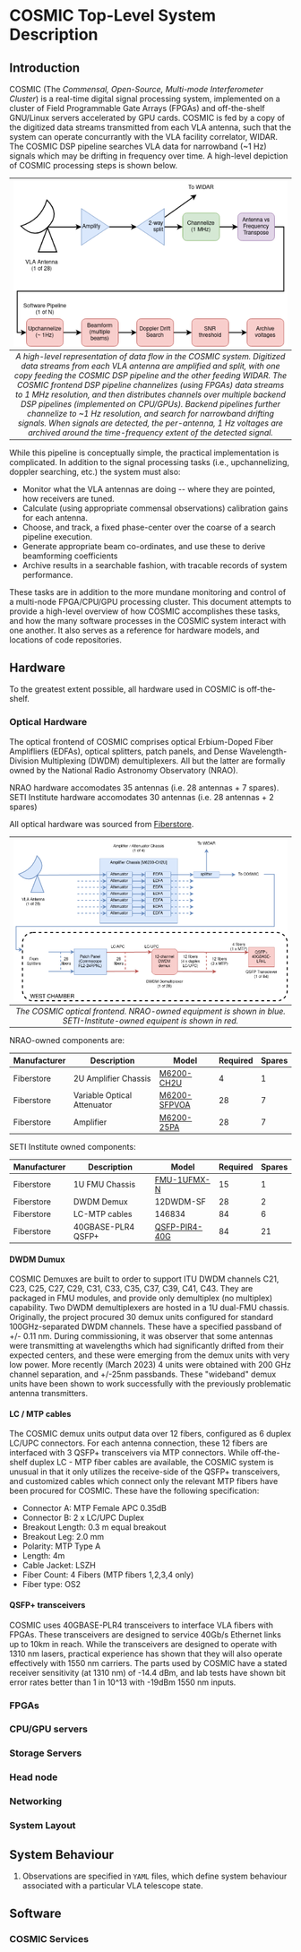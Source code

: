 # COSMIC Top-Level System Description

## Introduction

COSMIC (The _Commensal, Open-Source, Multi-mode Interferometer Cluster_) is a real-time digital signal processing system, implemented on a cluster of Field Programmable Gate Arrays (FPGAs) and off-the-shelf GNU/Linux servers accelerated by GPU cards.
COSMIC is fed by a copy of the digitized data streams transmitted from each VLA antenna, such that the system can operate concurrantly with the VLA facility correlator, WIDAR.
The COSMIC DSP pipeline searches VLA data for narrowband (~1 Hz) signals which may be drifting in frequency over time.
A high-level depiction of COSMIC processing steps is shown below.

|![cosmic\_dataflow](./_figures/COSMIC_Dataflow.png)|
|:--:|
| *A high-level representation of data flow in the COSMIC system. Digitized data streams from each VLA antenna are amplified and split, with one copy feeding the COSMIC DSP pipeline and the other feeding WIDAR. The COSMIC frontend DSP pipeline channelizes (using FPGAs) data streams to 1 MHz resolution, and then distributes channels over multiple backend DSP pipelines (implemented on CPU/GPUs). Backend pipelines further channelize to ~1 Hz resolution, and search for narrowband drifting signals. When signals are detected, the per-antenna, 1 Hz voltages are archived around the time-frequency extent of the detected signal.* |

While this pipeline is conceptually simple, the practical implementation is complicated.
In addition to the signal processing tasks (i.e., upchannelizing, doppler searching, etc.) the system must also:

 - Monitor what the VLA antennas are doing -- where they are pointed, how receivers are tuned.
 - Calculate (using appropriate commensal observations) calibration gains for each antenna.
 - Choose, and track, a fixed phase-center over the coarse of a search pipeline execution.
 - Generate appropriate beam co-ordinates, and use these to derive beamforming coefficients
 - Archive results in a searchable fashion, with tracable records of system performance.

These tasks are in addition to the more mundane monitoring and control of a multi-node FPGA/CPU/GPU processing cluster.
This document attempts to provide a high-level overview of how COSMIC accomplishes these tasks, and how the many software processes in the COSMIC system interact with one another.
It also serves as a reference for hardware models, and locations of code repositories.

## Hardware

To the greatest extent possible, all hardware used in COSMIC is off-the-shelf.

### Optical Hardware

The optical frontend of COSMIC comprises optical Erbium-Doped Fiber Amplifliers (EDFAs), optical splitters, patch panels, and Dense Wavelength-Division Multiplexing (DWDM) demultiplexers.
All but the latter are formally owned by the National Radio Astronomy Observatory (NRAO).

NRAO hardware accomodates 35 antennas (i.e. 28 antennas + 7 spares). SETI Institute hardware accomodates 30 antennas (i.e. 28 antennas + 2 spares)

All optical hardware was sourced from [Fiberstore](http://www.fs.com).


|![cosmic\_fiber](./_figures/COSMIC_Fiber.png)|
|:--:|
| *The COSMIC optical frontend. NRAO-owned equipment is shown in blue. SETI-Institute-owned equipent is shown in red.* |

NRAO-owned components are:


| Manufacturer | Description | Model | Required | Spares |
| -- | -- | -- | -- | -- |
| Fiberstore | 2U Amplifier Chassis | [M6200-CH2U](https://www.fs.com/products/107371.html) | 4 | 1 |
| Fiberstore | Variable Optical Attenuator | [M6200-SFPVOA](https://www.fs.com/products/107373.html) | 28 | 7 |
| Fiberstore | Amplifier | [M6200-25PA](https://www.fs.com/products/107367.html) | 28 | 7 |


SETI Institute owned components:

| Manufacturer | Description | Model | Required | Spares |
| -- | -- | -- | -- | -- |
| Fiberstore | 1U FMU Chassis | [FMU-1UFMX-N](https://www.fs.com/products/30408.html) | 15 | 1 |
| Fiberstore | DWDM Demux | 12DWDM-SF | 28 | 2 |
| Fiberstore | LC-MTP cables | 146834 | 84 | 6 |
| Fiberstore | 40GBASE-PLR4 QSFP+ | [QSFP-PIR4-40G](https://www.fs.com/products/48276.html) | 84 | 21 |


#### DWDM Dumux

COSMIC Demuxes are built to order to support ITU DWDM channels C21, C23, C25, C27, C29, C31, C33, C35, C37, C39, C41, C43.
They are packaged in FMU modules, and provide only demultiplex (no multiplex) capability.
Two DWDM demultiplexers are hosted in a 1U dual-FMU chassis.
Originally, the project procured 30 demux units configured for standard 100GHz-separated DWDM channels.
These have a specified passband of +/- 0.11 nm.
During commissioning, it was observer that some antennas were transmitting at wavelengths which had significantly drifted from their expected centers, and these were emerging from the demux units with very low power. More recently (March 2023) 4 units were obtained with 200 GHz channel separation, and +/-25nm passbands.
These "wideband" demux units have been shown to work successfully with the previously problematic antenna transmitters.

#### LC / MTP cables

The COSMIC demux units output data over 12 fibers, configured as 6 duplex LC/UPC connectors.
For each antenna connection, these 12 fibers are interfaced with 3 QSFP+ transceivers via MTP connectors.
While off-the-shelf duplex LC - MTP fiber cables are available, the COSMIC system is unusual in that it only utilizes the receive-side of the QSFP+ transceivers, and customized cables which connect only the relevant MTP fibers have been procured for COSMIC.
These have the following specification:

 - Connector A: MTP Female APC 0.35dB
 - Connector B: 2 x LC/UPC Duplex
 - Breakout Length: 0.3 m equal breakout
 - Breakout Leg: 2.0 mm
 - Polarity: MTP Type A
 - Length: 4m
 - Cable Jacket: LSZH
 - Fiber Count: 4 Fibers (MTP fibers 1,2,3,4 only)
 - Fiber type: OS2

#### QSFP+ transceivers

COSMIC uses 40GBASE-PLR4 transceivers to interface VLA fibers with FPGAs.
These transceivers are designed to service 40Gb/s Ethernet links up to 10km in reach.
While the transceivers are designed to operate with 1310 nm lasers, practical experience has shown that they will also operate effectively with 1550 nm carriers.
The parts used by COSMIC have a stated receiver sensitivity (at 1310 nm) of -14.4 dBm, and lab tests have shown bit error rates better than 1 in 10^13 with -19dBm 1550 nm inputs.


### FPGAs

### CPU/GPU servers

### Storage Servers

### Head node

### Networking

### System Layout

## System Behaviour

 1. Observations are specified in `YAML` files, which define system behaviour associated with a particular VLA telescope state.

## Software

### COSMIC Services



